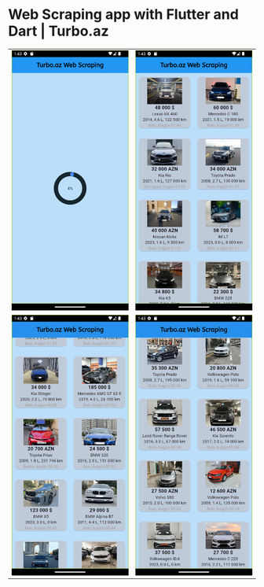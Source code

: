 # Web Scraping app with Flutter and Dart | Turbo.az
<table>
  <tr>
    <td><img src='https://github.com/mrkzqsmv/Web-Scraping-Turbo.az-with-Flutter-and-Dart/blob/main/screens/Screenshot_1701035003.png'></td>
    <td><img src='https://github.com/mrkzqsmv/Web-Scraping-Turbo.az-with-Flutter-and-Dart/blob/main/screens/Screenshot_1701035010.png'></td>
  </tr>
  <tr>
    <td><img src='https://github.com/mrkzqsmv/Web-Scraping-Turbo.az-with-Flutter-and-Dart/blob/main/screens/Screenshot_1701035016.png'></td>
    <td><img src='https://github.com/mrkzqsmv/Web-Scraping-Turbo.az-with-Flutter-and-Dart/blob/main/screens/Screenshot_1701035022.png'></td>
  </tr>
</table>
